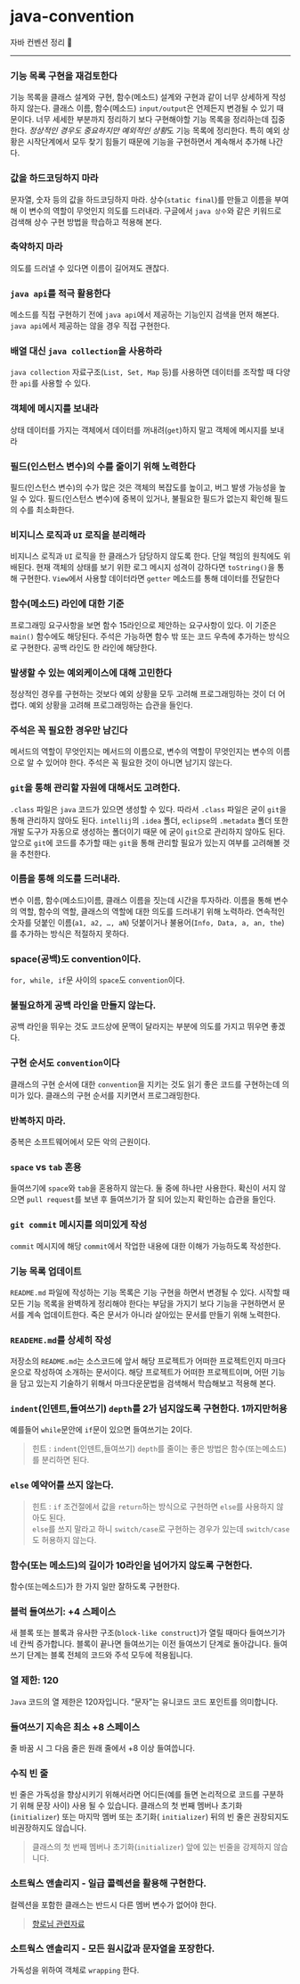 # java-convention
자바 컨벤션 정리 🌴

- - - -

### 기능 목록 구현을 재검토한다

기능 목록을 클래스 설계와 구현, 함수(메소드) 설계와 구현과 같이 너무 상세하게 작성하지 않는다. 클래스 이름, 함수(메소드) `input/output`은 언제든지 변경될 수 있기 때문이다. 너무 세세한 부분까지 정리하기 보다 구현해야할 기능 목록을 정리하는데 집중한다. *정상적인 경우도 중요하지만 예외적인 상황*도 기능 목록에 정리한다. 특히 예외 상황은 시작단계에서 모두 찾기 힘들기 때문에 기능을 구현하면서 계속해서 추가해 나간다.

### 값을 하드코딩하지 마라

문자열, 숫자 등의 값을 하드코딩하지 마라. 상수(`static final`)를 만들고 이름을 부여해 이 변수의 역할이 무엇인지 의도를 드러내라. 구글에서 `java 상수`와 같은 키워드로 검색해 상수 구현 방법을 학습하고 적용해 본다.

### 축약하지 마라 

의도를 드러낼 수 있다면 이름이 길어져도 괜찮다.

### `java api`를 적극 활용한다

메소드를 직접 구현하기 전에 `java api`에서 제공하는 기능인지 검색을 먼저 해본다. `java api`에서 제공하는 않을 경우 직접 구현한다.

### 배열 대신 `java collection`을 사용하라

`java collection` 자료구조(`List, Set, Map` 등)를 사용하면 데이터를 조작할 때 다양한 `api`를 사용할 수 있다.

### 객체에 메시지를 보내라

상태 데이터를 가지는 객체에서 데이터를 꺼내려(`get`)하지 말고 객체에 메시지를 보내라

### 필드(인스턴스 변수)의 수를 줄이기 위해 노력한다

필드(인스턴스 변수)의 수가 많은 것은 객체의 복잡도를 높이고, 버그 발생 가능성을 높일 수 있다. 필드(인스턴스 변수)에 중복이 있거나, 불필요한 필드가 없는지 확인해 필드의 수를 최소화한다.

### 비지니스 로직과 `UI` 로직을 분리해라

비지니스 로직과 `UI` 로직을 한 클래스가 담당하지 않도록 한다.
단일 책임의 원칙에도 위배된다.
현재 객체의 상태를 보기 위한 로그 메시지 성격이 강하다면 `toString()`을 통해 구현한다. `View`에서 사용할 데이터라면 `getter` 메소드를 통해 데이터를 전달한다

### 함수(메소드) 라인에 대한 기준

프로그래밍 요구사항을 보면 함수 15라인으로 제안하는 요구사항이 있다. 이 기준은 `main()` 함수에도 해당된다. 주석은 가능하면 함수 밖 또는 코드 우측에 추가하는 방식으로 구현한다. 공백 라인도 한 라인에 해당한다.

### 발생할 수 있는 예외케이스에 대해 고민한다

정상적인 경우를 구현하는 것보다 예외 상황을 모두 고려해 프로그래밍하는 것이 더 어렵다. 예외 상황을 고려해 프로그래밍하는 습관을 들인다.

### 주석은 꼭 필요한 경우만 남긴다

메서드의 역할이 무엇인지는 메서드의 이름으로, 변수의 역할이 무엇인지는 변수의 이름으로 알 수 있어야 한다. 주석은 꼭 필요한 것이 아니면 남기지 않는다.

### `git`을 통해 관리할 자원에 대해서도 고려한다.

`.class` 파일은 `java` 코드가 있으면 생성할 수 있다. 따라서 `.class` 파일은 굳이 `git`을 통해 관리하지 않아도 된다. `intellij`의 `.idea` 폴더, `eclipse`의 `.metadata` 폴더 또한 개발 도구가 자동으로 생성하는 폴더이기 때문 에 굳이 `git`으로 관리하지 않아도 된다. 앞으로 `git`에 코드를 추가할 때는 `git`을 통해 관리할 필요가 있는지 여부를 고려해볼 것을 추천한다.

### 이름을 통해 의도를 드러내라.

변수 이름, 함수(메소드)이름, 클래스 이름을 짓는데 시간을 투자하라. 이름을 통해 변수의 역할, 함수의 역할, 클래스의 역할에 대한 의도를 드러내기 위해 노력하라. 연속적인 숫자를 덧붙인 이름(`a1, a2, …, aN`) 덧붙이거나 불용어(`Info, Data, a, an, the`)를 추가하는 방식은 적절하지 못하다.

### space(공백)도 convention이다.

`for, while, if`문 사이의 `space`도 `convention`이다.

### 불필요하게 공백 라인을 만들지 않는다.

공백 라인을 뛰우는 것도 코드상에 문맥이 달라지는 부분에 의도를 가지고 뛰우면 좋겠다.

### 구현 순서도 `convention`이다

클래스의 구현 순서에 대한 `convention`을 지키는 것도 읽기 좋은 코드를 구현하는데 의미가 있다. 클래스의 구현 순서를 지키면서 프로그래밍한다.

### 반복하지 마라.

중복은 소프트웨어에서 모든 악의 근원이다.

### `space` vs `tab` 혼용

들여쓰기에 `space`와 `tab`을 혼용하지 않는다. 둘 중에 하나만 사용한다. 확신이 서지 않으면 `pull request`를 보낸 후 들여쓰기가 잘 되어 있는지 확인하는 습관을 들인다.

### `git commit` 메시지를 의미있게 작성

`commit` 메시지에 해당 `commit`에서 작업한 내용에 대한 이해가 가능하도록 작성한다.

### 기능 목록 업데이트

`README.md` 파일에 작성하는 기능 목록은 기능 구현을 하면서 변경될 수 있다. 시작할 때 모든 기능 목록을 완벽하게 정리해야 한다는 부담을 가지기 보다 기능을 구현하면서 문서를 계속 업데이트한다. 죽은 문서가 아니라 살아있는 문서를 만들기 위해 노력한다.

### `READEME.md`를 상세히 작성

저장소의 `README.md`는 소스코드에 앞서 해당 프로젝트가 어떠한 프로젝트인지 마크다운으로 작성하여 소개하는 문서이다. 해당 프로젝트가 어떠한 프로젝트이며, 어떤 기능을 담고 있는지 기술하기 위해서 마크다운문법을 검색해서 학습해보고 적용해 본다.

### `indent`(인덴트,들여쓰기) `depth`를 2가 넘지않도록 구현한다. 1까지만허용

예를들어 `while`문안에 `if`문이 있으면 들여쓰기는 2이다. 

> 힌트 : `indent`(인덴트,들여쓰기) `depth`를 줄이는 좋은 방법은 함수(또는메소드)를 분리하면 된다.  

### `else` 예약어를 쓰지 않는다. 

> 힌트 : `if` 조건절에서 값을 `return`하는 방식으로 구현하면 `else`를 사용하지 않아도 된다.   
> `else`를 쓰지 말라고 하니 `switch/case`로 구현하는 경우가 있는데 `switch/case`도 허용하지 않는다.   

### 함수(또는 메소드)의 길이가 10라인을 넘어가지 않도록 구현한다.

함수(또는메소드)가 한 가지 일만 잘하도록 구현한다.

### 블럭 들여쓰기: +4 스페이스

새 블록 또는 블록과 유사한 구조(`block-like construct`)가 열릴 때마다 들여쓰기가 네 칸씩 증가합니다. 블록이 끝나면 들여쓰기는 이전 들여쓰기 단계로 돌아갑니다. 들여쓰기 단계는 블록 전체의 코드와 주석 모두에 적용됩니다.

### 열 제한: 120

`Java` 코드의 열 제한은 120자입니다. “문자”는 유니코드 코드 포인트를 의미합니다.

### 들여쓰기 지속은 최소 +8 스페이스

줄 바꿈 시 그 다음 줄은 원래 줄에서 +8 이상 들여씁니다.

### 수직 빈 줄 

빈 줄은 가독성을 향상시키기 위해서라면 어디든(예를 들면 논리적으로 코드를 구분하기 위해 문장 사이) 사용 될 수 있습니다. 클래스의 첫 번째 멤버나 초기화(`initializer`) 또는 마지막 멤버 또는 초기화( `initializer`) 뒤의 빈 줄은 권장되지도 비권장하지도 않습니다.

> 클래스의 첫 번째 멤버나 초기화(`initializer`) 앞에 있는 빈줄을 강제하지 않습니다.  


### 소트웍스 앤솔리지 - 일급 콜렉션을 활용해 구현한다. 

컬렉션을 포함한 클래스는 반드시 다른 멤버 변수가 없어야 한다. 

> [향로님 관련자료](https://jojoldu.tistory.com/412)  

### 소트웍스 앤솔리지 - 모든 원시값과 문자열을 포장한다.

가독성을 위하여 객체로 `wrapping` 한다.




